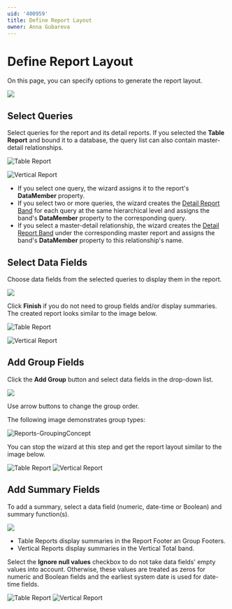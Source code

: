 ```yaml
---
uid: '400959'
title: Define Report Layout
owner: Anna Gubareva
---
```

# Define Report Layout

On this page, you can specify options to generate the report layout.

![](../../../../../images/eurd-web-report-wizard-define-report-layout.png)

## Select Queries

Select queries for the report and its detail reports. If you selected the **Table Report** and bound it to a database, the query list can also contain master-detail relationships.

 
![**Table Report**](../../../../../images/eurd-web-report-wizard-table-select-queries.png)

![**Vertical Report**](../../../../../images/eurd-web-report-wizard-vertical-select-queries.png)

* If you select one query, the wizard assigns it to the report's **DataMember** property.
* If you select two or more queries, the wizard creates the [Detail Report Band](../../../introduction-to-banded-reports.md) for each query at the same hierarchical level and assigns the band's **DataMember** property to the corresponding query.
* If you select a master-detail relationship, the wizard creates the [Detail Report Band](../../../introduction-to-banded-reports.md) under the corresponding master report and assigns the band's **DataMember** property to this relationship's name.

## Select Data Fields

Choose data fields from the selected queries to display them in the report.

![](../../../../../images/eurd-web-report-wizard-select-report-fields.png)

Click **Finish** if you do not need to group fields and/or display summaries. The created report looks similar to the image below.


![**Table Report**](../../../../../images/eurd-web-report-wizard-table-result.png)

![**Vertical Report**](../../../../../images/eurd-web-report-wizard-vertical-result.png)

## Add Group Fields

Click the **Add Group** button and select data fields in the drop-down list. 

![](../../../../../images/eurd-web-report-wizard-group.png)

Use arrow buttons to change the group order.

The following image demonstrates group types:

![Reports-GroupingConcept](../../../../../images/eurd-web-reports-groupingconcept9139.png)

You can stop the wizard at this step and get the report layout similar to the image below.


![**Table Report**](../../../../../images/eurd-web-report-wizard-table-group-result.png)
![**Vertical Report**](../../../../../images/eurd-web-report-wizard-vertical-group-result.png)

## Add Summary Fields

To add a summary, select a data field (numeric, date-time or Boolean) and summary function(s).

![](../../../../../images/eurd-web-report-wizard-add-summary.png)

* Table Reports display summaries in the Report Footer an Group Footers.
* Vertical Reports display summaries in the Vertical Total band.

Select the **Ignore null values** checkbox to do not take data fields' empty values into account. Otherwise, these values are treated as zeros for numeric and Boolean fields and the earliest system date is used for date-time fields.


![**Table Report**](../../../../../images/eurd-web-report-wizard-table-summary-result.png)
![**Vertical Report**](../../../../../images/eurd-web-report-wizard-vertical-summary-result.png)
